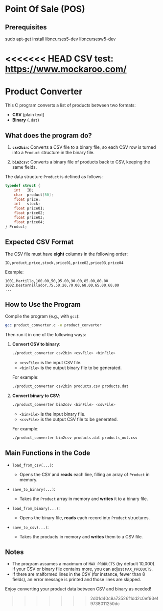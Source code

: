 # Point Of Sale (POS)

## Prerequisites
sudo apt-get install libncurses5-dev libncursesw5-dev

<<<<<<< HEAD
CSV test:
https://www.mockaroo.com/
=======

# Product Converter

This C program converts a list of products between two formats:

- **CSV** (plain text)  
- **Binary** (`.dat`)

## What does the program do?

1. **`csv2bin`:** Converts a CSV file to a binary file, so each CSV row is turned into a `Product` structure in the binary file.

2. **`bin2csv`:** Converts a binary file of products back to CSV, keeping the same fields.

The data structure `Product` is defined as follows:

```c
typedef struct {
    int   ID;
    char  product[50];
    float price;
    int   stock;
    float price01;
    float price02;
    float price03;
    float price04;
} Product;
```

## Expected CSV Format

The CSV file must have **eight** columns in the following order:
```
ID,product,price,stock,price01,price02,price03,price04
```

Example:

```
1001,Martillo,100.00,50,95.00,90.00,85.00,80.00
1002,Destornillador,75.50,20,70.00,68.00,65.00,60.00
...
```

## How to Use the Program

Compile the program (e.g., with `gcc`):

```bash
gcc product_converter.c -o product_converter
```

Then run it in one of the following ways:

1. **Convert CSV to binary**:

   ```bash
   ./product_converter csv2bin <csvFile> <binFile>
   ```

   - `<csvFile>` is the input CSV file.  
   - `<binFile>` is the output binary file to be generated.  

   For example:

   ```bash
   ./product_converter csv2bin products.csv products.dat
   ```

2. **Convert binary to CSV**:

   ```bash
   ./product_converter bin2csv <binFile> <csvFile>
   ```

   - `<binFile>` is the input binary file.  
   - `<csvFile>` is the output CSV file to be generated.  

   For example:

   ```bash
   ./product_converter bin2csv products.dat products_out.csv
   ```

## Main Functions in the Code

- `load_from_csv(...)`:  
  - Opens the CSV and **reads** each line, filling an array of `Product` in memory.

- `save_to_binary(...)`:  
  - Takes the `Product` array in memory and **writes** it to a binary file.

- `load_from_binary(...)`:  
  - Opens the binary file, **reads** each record into `Product` structures.

- `save_to_csv(...)`:  
  - Takes the products in memory and **writes** them to a CSV file.

## Notes

- The program assumes a maximum of `MAX_PRODUCTS` (by default 10,000). If your CSV or binary file contains more, you can adjust `MAX_PRODUCTS`.
- If there are malformed lines in the CSV (for instance, fewer than 8 fields), an error message is printed and those lines are skipped.

Enjoy converting your product data between CSV and binary as needed!
>>>>>>> 2d01d40c9a73526f1dd2c0ef93ef9738011250dc
